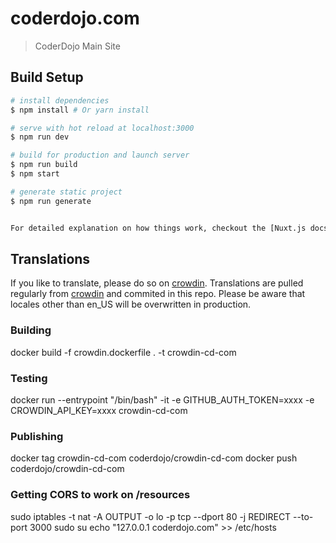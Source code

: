 # coderdojo.com

> CoderDojo Main Site

## Build Setup

``` bash
# install dependencies
$ npm install # Or yarn install

# serve with hot reload at localhost:3000
$ npm run dev

# build for production and launch server
$ npm run build
$ npm start

# generate static project
$ npm run generate


For detailed explanation on how things work, checkout the [Nuxt.js docs](https://github.com/nuxt/nuxt.js).
```
## Translations

If you like to translate, please do so on [crowdin].
Translations are pulled regularly from [crowdin] and commited in this repo. Please be aware that locales other than en_US will be overwritten in production.

### Building

docker build -f crowdin.dockerfile . -t crowdin-cd-com

### Testing

docker run --entrypoint "/bin/bash" -it -e GITHUB_AUTH_TOKEN=xxxx -e CROWDIN_API_KEY=xxxx crowdin-cd-com

### Publishing

docker tag crowdin-cd-com coderdojo/crowdin-cd-com
docker push coderdojo/crowdin-cd-com

### Getting CORS to work on /resources

sudo iptables -t nat -A OUTPUT -o lo -p tcp --dport 80 -j REDIRECT --to-port 3000
sudo su
echo "127.0.0.1  coderdojo.com" >> /etc/hosts

[crowdin]: https://crowdin.com/project/coderdojo-com
